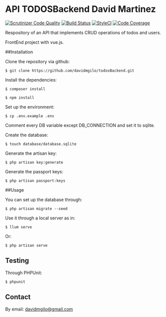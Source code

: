 # API TODOSBackend David Martinez

[![Scrutinizer Code Quality](https://scrutinizer-ci.com/g/davidmgilo/todosBackend/badges/quality-score.png?b=master)](https://scrutinizer-ci.com/g/davidmgilo/todosBackend/?branch=master)
[![Build Status](https://travis-ci.org/davidmgilo/todosBackend.svg?branch=master)](https://travis-ci.org/davidmgilo/todosBackend)
[![StyleCI](https://styleci.io/repos/71568846/shield?branch=master)](https://styleci.io/repos/71568846)
[![Code Coverage](https://scrutinizer-ci.com/g/davidmgilo/todosBackend/badges/coverage.png?b=master)](https://scrutinizer-ci.com/g/davidmgilo/todosBackend/?branch=master)

Respository of an API that implements CRUD operations of todos and users.

FrontEnd project with vue.js.

##Installation

Clone the repository via github:

```
$ git clone https://github.com/davidmgilo/todosBackend.git
```

Install the dependencies:

```
$ composer install
```

```
$ npm install
```

Set up the environment:

```
$ cp .env.example .env
```

Comment every DB variable  except DB_CONNECTION and set it to sqlite.

Create the database:

```
$ touch database/database.sqlite
 ```
Generate the artisan key:

```
$ php artisan key:generate
```

Generate the passport keys:

```
$ php artisan passport:keys
```

##Usage

You can set up the database through:

```
$ php artisan migrate --seed
```

Use it through a local server as in:

```
$ llum serve
```

Or:

```
$ php artisan serve
```

## Testing

Through PHPUnit:

```
$ phpunit
```

## Contact

By email: davidmgilo@gmail.com


